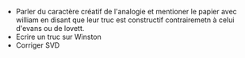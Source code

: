 - Parler du caractère créatif de l'analogie et mentioner le papier avec william
en disant que leur truc est constructif contrairemetn à celui d'evans ou de
lovett.
- Ecrire un truc sur Winston
- Corriger SVD
